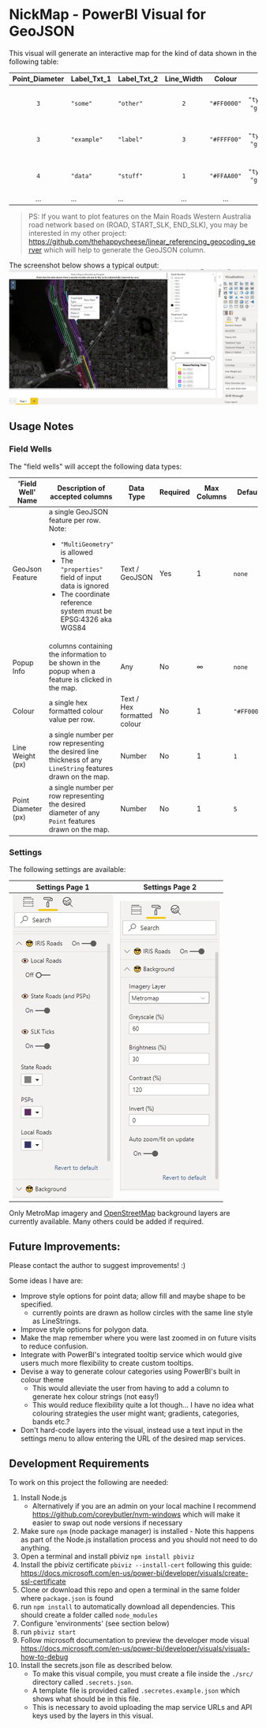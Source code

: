 # NickMap - PowerBI Visual for GeoJSON

This visual will generate an interactive map for the kind of data shown in the following table:

| Point_Diameter | Label_Txt_1 | Label_Txt_2 | Line_Width |   Colour    |                  GeoJSON                   |
| :------------: | :---------- | :---------- | :--------: | :---------: | :----------------------------------------: |
|      `3`       | `"some"`    | `"other"`   |    `2`     | `"#FF0000"` | `{ "type":"Feature", "geometry":{ ... } }` |
|      `3`       | `"example"` | `"label"`   |    `3`     | `"#FFFF00"` | `{ "type":"Feature", "geometry":{ ... } }` |
|      `4`       | `"data"`    | `"stuff"`   |    `1`     | `"#FFAA00"` | `{ "type":"Feature", "geometry":{ ... } }` |
|      ...       | ...         | ...         |    ...     |     ...     |                    ...                     |

> PS: If you want to plot features on the Main Roads Western Australia road network based on (ROAD, START_SLK, END_SLK), you may be interested in my other project:
> https://github.com/thehappycheese/linear_referencing_geocoding_server
> which will help to generate the GeoJSON column.

The screenshot below shows a typical output:
![screenshot](./git_docs/hero_image.jpg)


## Usage Notes

### Field Wells
The "field wells" will accept the following data types:

| 'Field Well' Name   | Description of accepted columns                                                                                                                                                                                      | Data Type                   | Required | Max Columns | Default     | Example / Default                                                                         |
| ------------------- | -------------------------------------------------------------------------------------------------------------------------------------------------------------------------------------------------------------------- | --------------------------- | -------- | ----------- | ----------- | ----------------------------------------------------------------------------------------- |
| GeoJson Feature     | a single GeoJSON feature per row. Note: <ul><li>`"MultiGeometry"` is allowed</li><li>The `"properties"` field of input data is ignored</li><li>The coordinate reference system must be EPSG:4326 aka WGS84</li></ul> | Text / GeoJSON              | Yes      | 1           | `none`      | `'{ "type":"Feature", "geometry":{ type":"LineString", "coords":[[1,2],[3,4],[...]] } }'` |
| Popup Info          | columns containing the information to be shown in the popup when a feature is clicked in the map.                                                                                                                    | Any                         | No       | ∞           | `none`      | -                                                                                         |
| Colour              | a single hex formatted colour value per row.                                                                                                                                                                         | Text / Hex formatted colour | No       | 1           | `"#FF0000"` | `"#00FFFF"`                                                                               |
| Line Weight (px)    | a single number per row representing the desired line thickness of any `LineString` features drawn on the map.                                                                                                       | Number                      | No       | 1           | `1`         | `2`                                                                                       |
| Point Diameter (px) | a single number per row representing the desired diameter of any `Point` features drawn on the map.                                                                                                                  | Number                      | No       | 1           | `5`         | `30`                                                                                      |


### Settings

The following settings are available:

|Settings Page 1| Settings Page 2|
|--|--|
|![settings page 1](./git_docs/settings1.jpg)|![settings page 2](./git_docs/settings2.jpg)|

Only MetroMap imagery and [OpenStreetMap](https://www.openstreetmap.org/) background layers are currently available.
Many others could be added if required.

## Future Improvements:

Please contact the author to suggest improvements! :)

Some ideas I have are:
  - Improve style options for point data; allow fill and maybe shape to be specified.
    - currently points are drawn as hollow circles with the same line style as LineStrings.
  - Improve style options for polygon data.
  - Make the map remember where you were last zoomed in on future visits to reduce confusion.
  - Integrate with PowerBI's integrated tooltip service which would give users much more flexibility to create custom tooltips.
  - Devise a way to generate colour categories using PowerBI's built in colour theme
    - This would alleviate the user from having to add a column to generate hex colour strings (not easy!)
    - This would reduce flexibility quite a lot though... I have no idea what colouring strategies the user might want; gradients, categories, bands etc.?
  - Don't hard-code layers into the visual, instead use a text input in the settings menu to allow entering the URL of the desired map services.



## Development Requirements

To work on this project the following are needed:

1) Install Node.js
   - Alternatively if you are an admin on your local machine I recommend https://github.com/coreybutler/nvm-windows which will make it easier to swap out node versions if necessary
2) Make sure `npm` (node package manager) is installed - Note this happens as part of the Node.js installation process and you should not need to do anything.
3) Open a terminal and install pbiviz `npm install pbiviz`
4) Install the pbiviz certificate `pbiviz --install-cert` following this guide: https://docs.microsoft.com/en-us/power-bi/developer/visuals/create-ssl-certificate
5) Clone or download this repo and open a terminal in the same folder where `package.json` is found
6) run `npm install` to automatically download all dependencies. This should create a folder called `node_modules`
7) Configure 'environments' (see section below)
8) run `pbiviz start`
9) Follow microsoft documentation to preview the developer mode visual https://docs.microsoft.com/en-us/power-bi/developer/visuals/visuals-how-to-debug
10) Install the secrets.json file as described below.
    - To make this visual compile, you must create a file inside the `./src/` directory called `.secrets.json`.
    - A template file is provided called `.secretes.example.json` which shows what should be in this file.
    - This is necessary to avoid uploading the map service URLs and API keys used by the layers in this visual.

